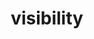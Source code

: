 ---
title: "visibility"
description: "Tested for values `hidden` and `collapse`."
category: css
last_test_date: "2019-02-28"
test_url: "/tests/css-visual-effects.html"
test_results_url: "https://app.emailonacid.com/app/acidtest/DhTRmGsVH6uobU4pHD3CasJywfBL4HnEjA1LOF8f9ctso/list"
stats: {
    apple-mail: {
        macos: {
            "12.4": "y #1"
        },
        ios: {
            "12.1": "y #1"
        }
    },
    gmail: {
        desktop-webmail: {
            "2019-02": "n"
        },
        ios: {
            "2019-02": "n"
        },
        android: {
            "2019-02": "n"
        },
        mobile-webmail: {
            "2020-02": "n"
        }
    },
    orange: {
        desktop-webmail: {
            "2019-08":"y",
            "2021-03":"a #2"
        },
        ios: {
            "2019-08":"a #1"
        },
        android: {
            "2019-08":"y"
        }
    },
    outlook: {
        windows: {
            "2007": "n",
            "2010": "n",
            "2013": "n",
            "2016": "n",
            "2019": "n"
        },
        windows-10-mail: {
            "2019-02": "n"
        },
        macos: {
            "2019-02": "y #1"
        },
        outlook-com: {
            "2019-02": "y"
        },
        ios: {
            "2019-02": "y #1"
        },
        android: {
            "2019-02": "y"
        }
    },
    thunderbird: {
        macos: {
            "60.8":"y"
        }
    },
    yahoo: {
        desktop-webmail: {
            "2019-02": "y"
        },
        ios: {
            "2019-02": "y #1"
        },
        android: {
            "2019-02": "n"
        }
    },
    aol: {
        desktop-webmail: {
            "2019-02": "n"
        },
        ios: {
            "2019-02": "y #1"
        },
        android: {
            "2019-02": "y"
        }
    },
    samsung-email: {
        android: {
            "5.0.10.2": "y"
        }
    },
    sfr: {
        desktop-webmail: {
            "2019-08":"y"
        },
        ios: {
            "2019-08":"y #1"
        },
        android: {
            "2019-08":"y"
        }
    },
    protonmail: {
        desktop-webmail: {
            "2020-03":"y"
        },
        ios: {
            "2020-03":"y #1"
        },
        android: {
            "2020-03":"y"
        }
    },
    hey: {
        desktop-webmail: {
            "2020-06":"y"
        }
    },
    mail-ru: {
        desktop-webmail: {
            "2020-10":"y"
        }
    },
    fastmail: {
        desktop-webmail: {
            "2021-07": "y"
        }
    }
}
notes_by_num: {
    "1": "Buggy. `visibility:collapse` applied to a `<tr>` only hides content and does not \"remove\" it from layout.",
    "2": "Partially supported. `visibility:collapse` is not supported."
}
---